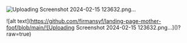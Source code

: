 ![Uploading Screenshot 2024-02-15 123632.png…]()

![alt text](https://github.com/firmansyf/landing-page-mother-foof/blob/main/![Uploading Screenshot 2024-02-15 123632.png…]()?raw=true)
